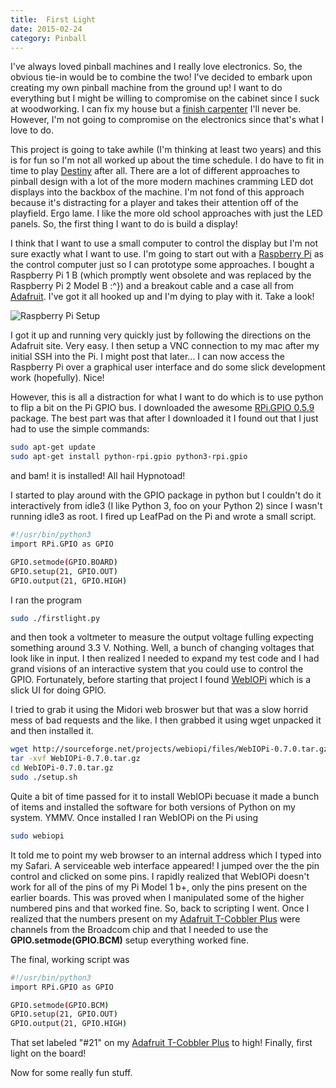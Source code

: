 ```yaml
---
title:  First Light
date: 2015-02-24
category: Pinball
---
```

I've always loved pinball machines and I really love electronics. So, the obvious tie-in would be to
 combine the two! I've decided to embark upon creating my own pinball machine from the ground up!
 I want to do everything but I might be willing to compromise on the cabinet since I suck at
 woodworking. I can fix my house but a [finish carpenter][1] I'll never be. However, I'm not going
 to compromise on the electronics since that's what I love to do.

This project is going to take awhile (I'm thinking at least two years) and this is for fun so I'm
not all worked up about the time schedule. I do have to fit in time to play [Destiny][2] after all.
There are a lot of different approaches to pinball design with a lot of the more modern machines
cramming LED dot displays into the backbox of the machine. I'm not fond of this approach because
it's distracting for a player and takes their attention off of the playfield. Ergo lame. I like the
more old school approaches with just the LED panels. So, the first thing I want to do is build a
display!

I think that I want to use a small computer to control the display but I'm not sure exactly what I
want to use. I'm going to start out with a [Raspberry Pi][3] as the control computer just so I can
prototype some approaches. I bought a Raspberry Pi 1 B (which promptly went obsolete and was
replaced by the Raspberry Pi 2 Model B :^}) and a breakout cable and a case all from [Adafruit][4].
I've got it all hooked up and I'm dying to play with it. Take a look!

![Raspberry Pi Setup][8]

I got it up and running very quickly just by following the directions on the Adafruit site. Very
easy. I then setup a VNC connection to my mac after my initial SSH into the Pi. I might post that
later... I can now access the Raspberry Pi over a graphical user interface and do some slick
development work (hopefully). Nice!

However, this is all a distraction for what I want to do which is to use python to flip a bit on
the Pi GPIO bus. I downloaded the awesome [RPi.GPIO 0.5.9][5] package. The best part was that after
I downloaded it I found out that I just had to use the simple commands:

```bash
sudo apt-get update
sudo apt-get install python-rpi.gpio python3-rpi.gpio
```

and bam! it is installed! All hail Hypnotoad!

I started to play around with the GPIO package in python but I couldn't do it interactively from
idle3 (I like Python 3, foo on your Python 2) since I wasn't running idle3 as root. I fired up
LeafPad on the Pi and wrote a small script.

```bash
#!/usr/bin/python3
import RPi.GPIO as GPIO

GPIO.setmode(GPIO.BOARD)
GPIO.setup(21, GPIO.OUT)
GPIO.output(21, GPIO.HIGH)
```

I ran the program

```bash
sudo ./firstlight.py
```

and then took a voltmeter to measure the output voltage fulling expecting something around 3.3 V.
Nothing. Well, a bunch of changing voltages that look like in input. I then realized I needed to
expand my test code and I had grand visions of an interactive system that you could use to control
the GPIO. Fortunately, before starting that project I found [WebIOPi][6] which is a slick UI for
doing GPIO.

I tried to grab it using the Midori web broswer but that was a slow horrid mess of bad requests and
the like. I then grabbed it using wget unpacked it and then installed it.

```bash
wget http://sourceforge.net/projects/webiopi/files/WebIOPi-0.7.0.tar.gz
tar -xvf WebIOPi-0.7.0.tar.gz
cd WebIOPi-0.7.0.tar.gz
sudo ./setup.sh
```

Quite a bit of time passed for it to install WebIOPi becuase it made a bunch of items and installed
the software for both versions of Python on my system. YMMV. Once installed I ran WebIOPi on the Pi
using

```bash
sudo webiopi
```

It told me to point my web browser to an internal address which I typed into my Safari. A
serviceable web interface appeared! I jumped over the the pin control and clicked on some pins. I
rapidly realized that WebIOPi doesn't work for all of the pins of my Pi Model 1 b+, only the pins
present on the earlier boards. This was proved when I manipulated some of the higher numbered pins
and that worked fine. So, back to scripting I went. Once I realized that the numbers present on my
[Adafruit T-Cobbler Plus][7] were channels from the Broadcom chip and that I needed to use the
**GPIO.setmode(GPIO.BCM)** setup everything worked fine.

The final, working script was

```bash
#!/usr/bin/python3
import RPi.GPIO as GPIO

GPIO.setmode(GPIO.BCM)
GPIO.setup(21, GPIO.OUT)
GPIO.output(21, GPIO.HIGH)
```

That set labeled "#21" on my [Adafruit T-Cobbler Plus][7] to high! Finally, first light on the
board!

Now for some really fun stuff.


[1]: http://www.dictionaryofconstruction.com/definition/finish-carpentry.html
[2]: http://www.destinythegame.com
[3]: http://www.raspberrypi.org
[4]: https://www.adafruit.com
[5]: https://pypi.python.org/pypi/RPi.GPIO
[6]: https://code.google.com/p/webiopi/
[7]: http://www.adafruit.com/products/2028
[8]: {attach}images/bare_pi.jpg
